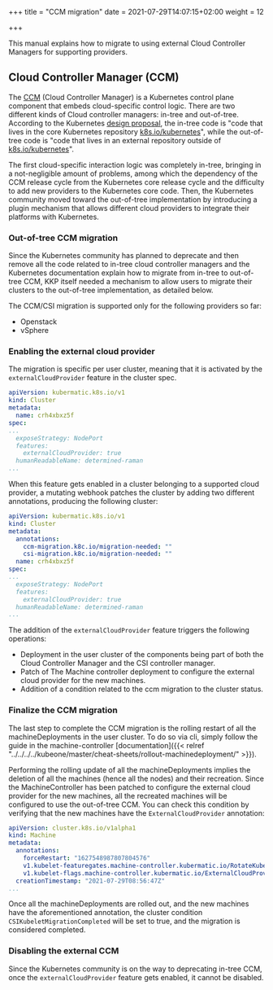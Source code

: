+++
title = "CCM migration"
date = 2021-07-29T14:07:15+02:00
weight = 12

+++

This manual explains how to migrate to using external Cloud Controller Managers for supporting providers.

## Cloud Controller Manager (CCM)

The [CCM](https://kubernetes.io/docs/concepts/architecture/cloud-controller/) (Cloud Controller Manager) is a Kubernetes
control plane component that embeds cloud-specific control logic. There are two different kinds of Cloud controller managers:
in-tree and out-of-tree. According to the Kubernetes [design proposal](https://github.com/kubernetes/enhancements/tree/master/keps/sig-cloud-provider/2395-removing-in-tree-cloud-providers),
the in-tree code is "code that lives in the core Kubernetes repository [k8s.io/kubernetes](https://github.com/kubernetes/kubernetes/)",
while the out-of-tree code is "code that lives in an external repository outside of [k8s.io/kubernetes](https://github.com/kubernetes/kubernetes/)".

The first cloud-specific interaction logic was completely in-tree, bringing in a not-negligible amount of problems, 
among which the dependency of the CCM release cycle from the Kubernetes core release cycle and the difficulty to add new providers
to the Kubernetes core code. Then, the Kubernetes community moved toward the out-of-tree implementation by introducing
a plugin mechanism that allows different cloud providers to integrate their platforms with Kubernetes.

### Out-of-tree CCM migration

Since the Kubernetes community has planned to deprecate and then remove all the code related to in-tree cloud
controller managers and the Kubernetes documentation explain how to migrate from in-tree to out-of-tree CCM, KKP itself
needed a mechanism to allow users to migrate their clusters to the out-of-tree implementation, as detailed below.

The CCM/CSI migration is supported only for the following providers so far:
* Openstack
* vSphere

### Enabling the external cloud provider

The migration is specific per user cluster, meaning that it is activated by the `externalCloudProvider` feature in the
cluster spec.

```yaml
apiVersion: kubermatic.k8s.io/v1
kind: Cluster
metadata:
  name: crh4xbxz5f
spec:
...
  exposeStrategy: NodePort
  features:
    externalCloudProvider: true
  humanReadableName: determined-raman
...
```

When this feature gets enabled in a cluster belonging to a supported cloud provider, a mutating webhook patches the cluster
by adding two different annotations, producing the following cluster:

```yaml
apiVersion: kubermatic.k8s.io/v1
kind: Cluster
metadata:
  annotations:
    ccm-migration.k8c.io/migration-needed: ""
    csi-migration.k8c.io/migration-needed: ""
  name: crh4xbxz5f
spec:
...
  exposeStrategy: NodePort
  features:
    externalCloudProvider: true
  humanReadableName: determined-raman
...
```

The addition of the `externalCloudProvider` feature triggers the following operations:
* Deployment in the user cluster of the components being part of both the Cloud Controller Manager and the CSI controller
manager.
* Patch of The Machine controller deployment to configure the external cloud provider for the new machines.
* Addition of a condition related to the ccm migration to the cluster status.

### Finalize the CCM migration

The last step to complete the CCM migration is the rolling restart of all the machineDeployments in the user cluster. 
To do so via  cli, simply follow the guide in the machine-controller [documentation]({{< relref "../../../../kubeone/master/cheat-sheets/rollout-machinedeployment/" >}}).

Performing the rolling update of all the machineDeployments implies the deletion of all the machines (hence all the nodes) and
their recreation. Since the MachineController has been patched to configure the external cloud provider for the new machines,
all the recreated machines will be configured to use the out-of-tree CCM. You can check this condition by verifying that
the new machines have the `ExternalCloudProvider` annotation:

```yaml
apiVersion: cluster.k8s.io/v1alpha1
kind: Machine
metadata:
  annotations:
    forceRestart: "1627548987807804576"
    v1.kubelet-featuregates.machine-controller.kubermatic.io/RotateKubeletServerCertificate: "true"
    v1.kubelet-flags.machine-controller.kubermatic.io/ExternalCloudProvider: "true"
  creationTimestamp: "2021-07-29T08:56:47Z"
...
```

Once all the machineDeployments are rolled out, and the new machines have the aforementioned annotation, the cluster
condition `CSIKubeletMigrationCompleted` will be set to true, and the migration is considered completed.

### Disabling the external CCM

Since the Kubernetes community is on the way to deprecating in-tree CCM, once the `externalCloudProvider` feature gets
enabled, it cannot be disabled.
